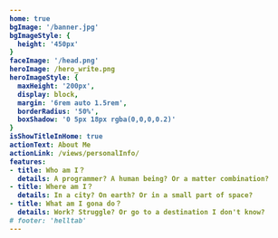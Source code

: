 ```yaml
---
home: true
bgImage: '/banner.jpg'
bgImageStyle: {
  height: '450px'
}
faceImage: '/head.png'
heroImage: /hero_write.png
heroImageStyle: {
  maxHeight: '200px',
  display: block,
  margin: '6rem auto 1.5rem',
  borderRadius: '50%',
  boxShadow: '0 5px 18px rgba(0,0,0,0.2)'
}
isShowTitleInHome: true
actionText: About Me
actionLink: /views/personalInfo/
features:
- title: Who am I？
  details: A programmer? A human being? Or a matter combination?
- title: Where am I？
  details: In a city? On earth? Or in a small part of space?
- title: What am I gona do？
  details: Work? Struggle? Or go to a destination I don't know?
# footer: 'helltab'
---
```

<style>
    .content__default {
        margin-top: 20px !important;
        background: white;
        /*border: 1px dashed #8d8d8d;*/
        box-shadow:  5px 5px 10px 2px #8d8d8ddd;
    }
    .content__default p {
       font-size: 16px;
       line-height: 30px;
    }
    .home-center {
        box-shadow: none !important;
        background: none;
    }
    code {
        font-weight: 600;
    }
    .hero {
        height: 300px !important;
    }
</style>